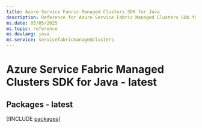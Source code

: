 ```yaml
---
title: Azure Service Fabric Managed Clusters SDK for Java
description: Reference for Azure Service Fabric Managed Clusters SDK for Java
ms.date: 05/05/2025
ms.topic: reference
ms.devlang: java
ms.service: servicefabricmanagedclusters
---
```

# Azure Service Fabric Managed Clusters SDK for Java - latest
## Packages - latest
[!INCLUDE [packages](service-fabric-managed-clusters-index.md)]